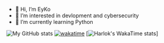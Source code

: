 - 👋 Hi, I’m EyKo
- 👀 I’m interested in devlopment and cybersecurity
- 🌱 I’m currently learning Python

![My GitHub stats](https://github-readme-stats.vercel.app/api?username=NZO&show_icons=true&theme=radical)
[![wakatime](https://wakatime.com/badge/user/dcb03cc8-6730-4908-81a2-ac81a60b9554.svg)](https://wakatime.com/@dcb03cc8-6730-4908-81a2-ac81a60b9554)
[![Harlok's WakaTime stats](https://github-readme-stats.vercel.app/api/wakatime?username=NZO)]

